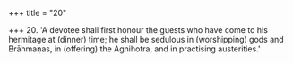 +++
title = "20"

+++
20. 'A devotee shall first honour the guests who have come to his hermitage at (dinner) time; he shall be sedulous in (worshipping) gods and Brāhmaṇas, in (offering) the Agnihotra, and in practising austerities.'
